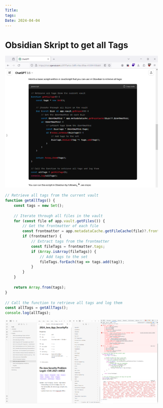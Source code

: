 ```yaml
---
Title: 
tags: 
Date: 2024-04-04
---
```



# Obsidian Skript to get all Tags 

![](_asset/2024-04-04_obsidian%20Script_image_1.png)


```javascript
// Retrieve all tags from the current vault
function getAllTags() {
    const tags = new Set();

    // Iterate through all files in the vault
    for (const file of app.vault.getFiles()) {
        // Get the frontmatter of each file
        const frontmatter = app.metadataCache.getFileCache(file)?.frontmatter;
        if (frontmatter) {
            // Extract tags from the frontmatter
            const fileTags = frontmatter.tags;
            if (Array.isArray(fileTags)) {
                // Add tags to the set
                fileTags.forEach(tag => tags.add(tag));
            }
        }
    }

    return Array.from(tags);
}

// Call the function to retrieve all tags and log them
const allTags = getAllTags();
console.log(allTags);
```

![](_asset/2024-04-04_obsidian%20Script_image_2.png)

# 